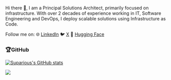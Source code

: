 Hi there 👋, I am a Principal Solutions Architect, primarily focused on infrastructure. With over 2 decades of experience working in IT, Software Engineering and DevOps, I deploy scalable solutions using Infrastructure as Code.

Follow me on: 
🌐 <a href="https://www.linkedin.com/in/shaundprince">LinkedIn</a>
🐦 <a href="https://twitter.com/Suparious">X</a>
🤗 <a href="https://huggingface.co/Suparious">Hugging Face</a>

### 🏆GitHub

[![Suparious's GitHub stats](https://github-readme-stats.vercel.app/api?username=suparious&include_all_commits=true&count_private=true&theme=monokai&show_icons=true)](https://github.com/suparious)

![](https://github-profile-trophy.vercel.app/?username=suparious&theme=monokai&no-frame=false&no-bg=false&margin-w=4)


<!-- #### Visitors (since 15 March 2022)
![Counter](https://count.getloli.com/get/@suparious?theme=asoul)
 -->
 
<!--
**suparious/suparious** is a ✨ _special_ ✨ repository because its `README.md` (this file) appears on your GitHub profile.

Here are some ideas to get you started:

- 🔭 I’m currently working on ...
- 🌱 I’m currently learning ...
- 👯 I’m looking to collaborate on ...
- 🤔 I’m looking for help with ...
- 💬 Ask me about ...
- 📫 How to reach me: ...
- 😄 Pronouns: ...
- ⚡ Fun fact: ...
-->
